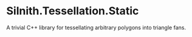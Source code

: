 # Silnith.Tessellation.Static

A trivial C++ library for tessellating arbitrary polygons into triangle fans.
